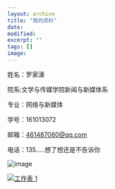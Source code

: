 ```yaml
---
layout: archive
title: "我的资料"
date: 
modified:
excerpt: ""
tags: []
image: 
---
```


姓名：罗家濠


院系:文学与传媒学院新闻与新媒体系


专业：网络与新媒体


学号：161013072


邮箱：461487060@qq.com


电话：135.....想了想还是不告诉你

![image](/images/LUOJIHAO.jpg)



<div class='tableauPlaceholder' id='viz1514869254643' style='position: relative'><noscript><a href='#'><img alt='工作表 1 ' src='https:&#47;&#47;public.tableau.com&#47;static&#47;images&#47;88&#47;88FMZ8SR4&#47;1_rss.png' style='border: none' /></a></noscript><object class='tableauViz'  style='display:none;'><param name='host_url' value='https%3A%2F%2Fpublic.tableau.com%2F' /> <param name='embed_code_version' value='3' /> <param name='path' value='shared&#47;88FMZ8SR4' /> <param name='toolbar' value='yes' /><param name='static_image' value='https:&#47;&#47;public.tableau.com&#47;static&#47;images&#47;88&#47;88FMZ8SR4&#47;1.png' /> <param name='animate_transition' value='yes' /><param name='display_static_image' value='yes' /><param name='display_spinner' value='yes' /><param name='display_overlay' value='yes' /><param name='display_count' value='yes' /></object></div>              